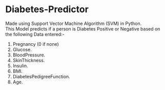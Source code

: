 # Diabetes-Predictor
Made using Support Vector Machine Algorithm (SVM) in Python.  
This Model predicts if a person is Diabetes Positive or Negative based on the following Data entered:-   
1) Pregnancy (0 if none)   
2) Glucose.  
3) BloodPressure.  
4) SkinThickness. 
5) Insulin.  
6) BMI.  
7) DiabetesPedigreeFunction.  
8) Age.  

